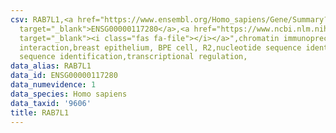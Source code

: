 ```yaml
---
csv: RAB7L1,<a href="https://www.ensembl.org/Homo_sapiens/Gene/Summary?db=core;g=ENSG00000117280"
  target="_blank">ENSG00000117280</a>,<a href="https://www.ncbi.nlm.nih.gov/pubmed/22863008"
  target="_blank"><i class="fas fa-file"></i></a>",chromatin immunoprecipitation assay,direct
  interaction,breast epithelium, BPE cell, R2,nucleotide sequence identification,nucleotide
  sequence identification,transcriptional regulation,
data_alias: RAB7L1
data_id: ENSG00000117280
data_numevidence: 1
data_species: Homo sapiens
data_taxid: '9606'
title: RAB7L1
---
```

